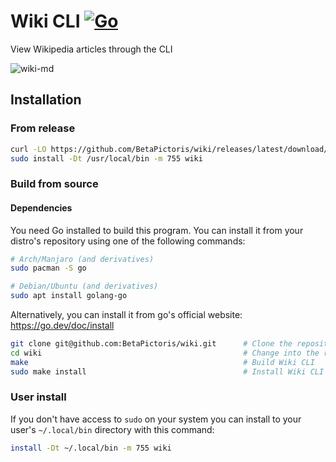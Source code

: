 # Wiki CLI [![Go](https://github.com/BetaPictoris/wcli/actions/workflows/go.yml/badge.svg)](https://github.com/BetaPictoris/wcli/actions/workflows/go.yml)
View Wikipedia articles through the CLI

![wiki-md](https://user-images.githubusercontent.com/65696362/162582942-8d0c2f14-c689-4438-94fb-cbe482090c51.png)


## Installation
### From release
```bash
curl -LO https://github.com/BetaPictoris/wiki/releases/latest/download/wiki    # Download the latest binary.
sudo install -Dt /usr/local/bin -m 755 wiki                                    # Install Wiki CLI to "/usr/local/bin" with the mode "755"
```

### Build from source 

#### Dependencies

You need Go installed to build this program. You can install it from your distro's repository using one of the following commands:

```bash
# Arch/Manjaro (and derivatives)
sudo pacman -S go

# Debian/Ubuntu (and derivatives)
sudo apt install golang-go
```

Alternatively, you can install it from go's official website: https://go.dev/doc/install

```bash
git clone git@github.com:BetaPictoris/wiki.git      # Clone the repository
cd wiki                                             # Change into the repository's directory
make                                                # Build Wiki CLI
sudo make install                                   # Install Wiki CLI to "/usr/local/bin" with the mode "755"
```

### User install
If you don't have access to `sudo` on your system you can install to your user's `~/.local/bin` directory with this command: 
```bash
install -Dt ~/.local/bin -m 755 wiki
```
